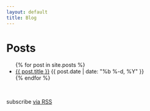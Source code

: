 ```yaml
---
layout: default
title: Blog
---
```


<div class="home">

  <h1>Posts</h1>

  <ul class="posts">
    {% for post in site.posts %}
      <li>
        <a href="{{ post.url }}">{{ post.title }}</a> <span class="post-date">{{ post.date | date: "%b %-d, %Y" }}</span>
      </li>
    {% endfor %}
  </ul>

<br>

  <p class="rss-subscribe">subscribe <a href="{{ "/feed.xml" | prepend: site.baseurl }}">via RSS</a></p>

</div>

